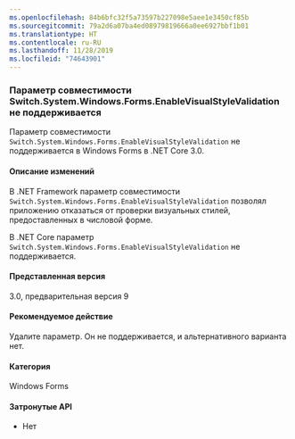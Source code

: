 ```yaml
---
ms.openlocfilehash: 84b6bfc32f5a73597b227098e5aee1e3450cf85b
ms.sourcegitcommit: 79a2d6a07ba4ed08979819666a0ee6927bbf1b01
ms.translationtype: HT
ms.contentlocale: ru-RU
ms.lasthandoff: 11/28/2019
ms.locfileid: "74643901"
---
```

### <a name="switchsystemwindowsformsenablevisualstylevalidation-compatibility-switch-not-supported"></a>Параметр совместимости Switch.System.Windows.Forms.EnableVisualStyleValidation не поддерживается

Параметр совместимости `Switch.System.Windows.Forms.EnableVisualStyleValidation` не поддерживается в Windows Forms в .NET Core 3.0.

#### <a name="change-description"></a>Описание изменений

В .NET Framework параметр совместимости `Switch.System.Windows.Forms.EnableVisualStyleValidation` позволял приложению отказаться от проверки визуальных стилей, предоставленных в числовой форме.

В .NET Core параметр `Switch.System.Windows.Forms.EnableVisualStyleValidation` не поддерживается.

#### <a name="version-introduced"></a>Представленная версия

3.0, предварительная версия 9

#### <a name="recommended-action"></a>Рекомендуемое действие

Удалите параметр. Он не поддерживается, и альтернативного варианта нет.

#### <a name="category"></a>Категория

Windows Forms

#### <a name="affected-apis"></a>Затронутые API

- Нет

<!-- 

### Affected APIs

- Not detectable via API analysis

-->
